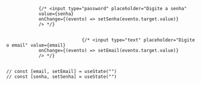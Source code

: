 
                {/* <input type="password" placeholder="Digite a senha" 
                value={senha}
                onChange={(evento) => setSenha(evento.target.value)}
                /> */}


                                {/* <input type="text" placeholder="Digite o email" value={email} 
                onChange={(evento) => setEmail(evento.target.value)} 
                /> */}

                
    // const [email, setEmail] = useState("")
    // const [senha, setSenha] = useState("")